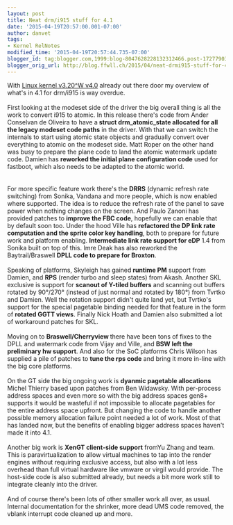 ```yaml
---
layout: post
title: Neat drm/i915 stuff for 4.1
date: '2015-04-19T20:57:00.001-07:00'
author: danvet
tags:
- Kernel RelNotes
modified_time: '2015-04-19T20:57:44.735-07:00'
blogger_id: tag:blogger.com,1999:blog-8047628228132312466.post-1727790391245288063
blogger_orig_url: http://blog.ffwll.ch/2015/04/neat-drmi915-stuff-for-41.html
---
```


With <a href="http://blog.ffwll.ch/2015/02/neat-drmi915-stuff-for-320.html">Linux kernel v3.20^W v4.0</a> already out there door my overview of what's in 4.1 for drm/i915 is way overdue.<br /><a name='more'></a><br />First looking at the modeset side of the driver the big overall thing is all the work to convert i915 to atomic. In this release there's code from Ander Conselvan de Oliveira to have a<b> struct drm_atomic_state allocated for all the legacy modeset code paths</b> in the driver. With that we can switch the internals to start using atomic state objects and gradually convert over everything to atomic on the modeset side. Matt Roper on the other hand was busy to prepare the plane code to land the atomic watermark update code. Damien has <b>reworked the initial plane configuration code</b> used for fastboot, which also needs to be adapted to the atomic world.<br /><br /><br />For more specific feature work there's the <b>DRRS</b> (dynamic refresh rate switching) from Sonika, Vandana and more people, which is now enabled where supported. The idea is to reduce the refresh rate of the panel to save power when nothing changes on the screen. And Paulo Zanoni has provided patches to <b>improve the FBC code</b>, hopefully we can enable that by default soon too. Under the hood Ville has <b>refactored the DP link rate computation and the sprite color key handling</b>, both to prepare for future work and platform enabling. <b>Intermediate link rate support for eDP</b> 1.4 from Sonika built on top of this. Imre Deak has also reworked the Baytrail/Braswell <b>DPLL code to prepare for Broxton</b>.<br /><br />Speaking of platforms, Skyleigh has gained<b> runtime PM</b> support from Damien, and <b>RPS</b> (render turbo and sleep states) from Akash. Another SKL exclusive is support for <b>scanout of Y-tiled buffers</b> and scanning out buffers rotated by 90°/270° (instead of just normal and rotated by 180°) from Tvrtko and Damien. Well the rotation support didn't quite land yet, but Tvrtko's support for the special pagetable binding needed for that feature in the form of <b>rotated GGTT views</b>. Finally Nick Hoath and Damien also submitted a lot of workaround patches for SKL.<br /><br />Moving on to <b>Braswell/Cherryview </b>there have been tons of fixes to the DPLL and watermark code from Vijay and Ville, and <b>BSW left the preliminary hw support</b>. And also for the SoC platforms Chris Wilson has supplied a pile of patches to <b>tune the rps code</b> and bring it more in-line with the big core platforms.<br /><br />On the GT side the big ongoing work is <b>dyanmic pagetable allocations</b> Michel Thierry based upon patches from Ben Widawsky. With per-process address spaces and even more so with the big address spaces gen8+ supports it would be wasteful if not impossible to allocate pagetables for the entire address space upfront. But changing the code to handle another possible memory allocation failure point needed a lot of work. Most of that has landed now, but the benefits of enabling bigger address spaces haven't made it into 4.1.<br /><br />Another big work is <b>XenGT client-side support</b> fromYu Zhang and team. This is paravirtualization to allow virtual machines to tap into the render engines without requiring exclusive access, but also with a lot less overhead than full virtual hardware like vmware or virgil would provide. The host-side code is also submitted already, but needs a bit more work still to integrate cleanly into the driver.<br /><br />And of course there's been lots of other smaller work all over, as usual. Internal documentation for the shrinker, more dead UMS code removed, the vblank interrupt code cleaned up and more.